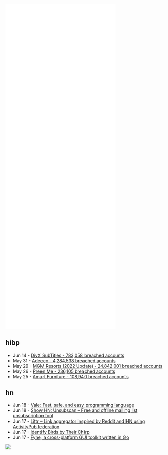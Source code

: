 ![Metrics](https://raw.githubusercontent.com/phixion/phixion/master/metrics.svg)

## hibp

<!--
for https://github.com/phixion/phixion/blob/main/.github/workflows/feeds.yml
-->
<!--START_SECTION:haveibeenpwnd-->
- Jun 14 - [DivX SubTitles - 783,058 breached accounts](https://haveibeenpwned.com/PwnedWebsites#DivXSubTitles)
- May 31 - [Adecco - 4,284,538 breached accounts](https://haveibeenpwned.com/PwnedWebsites#Adecco)
- May 29 - [MGM Resorts (2022 Update) - 24,842,001 breached accounts](https://haveibeenpwned.com/PwnedWebsites#MGM2022Update)
- May 26 - [Preen.Me - 236,105 breached accounts](https://haveibeenpwned.com/PwnedWebsites#PreenMe)
- May 25 - [Amart Furniture - 108,940 breached accounts](https://haveibeenpwned.com/PwnedWebsites#AmartFurniture)
<!--END_SECTION:haveibeenpwnd-->

## hn

<!--
for https://github.com/phixion/phixion/blob/main/.github/workflows/feeds.yml
-->
<!--START_SECTION:hn-->
- Jun 18 - [Vale: Fast, safe, and easy programming language](https://vale.dev/)
- Jun 18 - [Show HN: Unsubscan – Free and offline mailing list unsubscription tool](https://github.com/LGUG2Z/unsubscan)
- Jun 17 - [Littr – Link aggregator inspired by Reddit and HN using ActivityPub federation](https://littr.me/)
- Jun 17 - [Identify Birds by Their Chirp](https://merlin.allaboutbirds.org/)
- Jun 17 - [Fyne, a cross-platform GUI toolkit written in Go](https://fyne.io)
<!--END_SECTION:hn-->

<!--
for https://yhype.me
-->
![](https://hit.yhype.me/github/profile?user_id=13013670)
